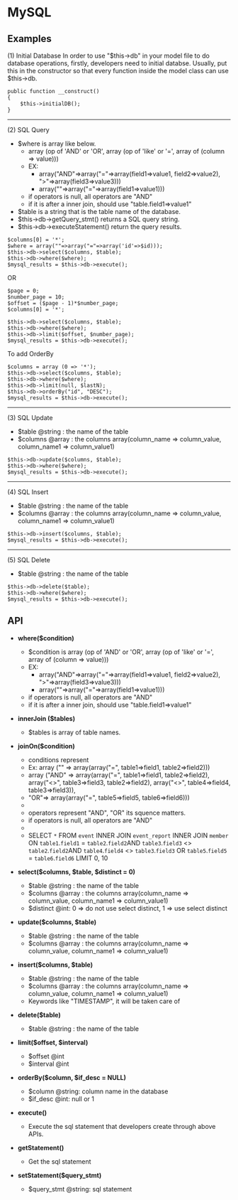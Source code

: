 # MySQL #
## Examples ##

(1) Initial Database
In order to use "$this->db" in your model file to do database operations, firstly, developers need to initial databse. Usually, put this in the constructor so that every function inside the model class can use $this->db.
```
public function __construct() 
{
	$this->initialDB();
}
```

---

(2) SQL Query
  * $where is array like below.
    * array (op of 'AND' or 'OR', array (op of 'like' or '=', array of (column => value)))
    * EX:
      * array("AND"=>array("="=>array(field1=>value1, field2=>value2), ">"=>array(field3=>value3)))
      * array(""=>array("="=>array(field1=>value1)))
    * if operators is null, all operators are "AND"
    * if it is after a inner join, should use "table.field1=>value1"
  * $table is a string that is the table name of the database.
  * $this->db->getQuery\_stmt() returns a SQL query string.
  * $this->db->executeStatement() return the query results.

```
$columns[0] = '*';
$where = array(""=>array("="=>array('id'=>$id)));
$this->db->select($columns, $table);
$this->db->where($where);
$mysql_results = $this->db->execute(); 
```

OR

```
$page = 0;
$number_page = 10;
$offset = ($page - 1)*$number_page;
$columns[0] = '*';

$this->db->select($columns, $table);
$this->db->where($where);
$this->db->limit($offset, $number_page);
$mysql_results = $this->db->execute();	
```

To add OrderBy

```
$columns = array (0 => '*');
$this->db->select($columns, $table);
$this->db->where($where);
$this->db->limit(null, $lastN);
$this->db->orderBy("id", "DESC");
$mysql_results = $this->db->execute();
```

---

(3) SQL Update
  * $table @string : the name of the table
  * $columns @array : the columns array(column\_name  => column\_value,  column\_name1 => column\_value1)

```
$this->db->update($columns, $table);   
$this->db->where($where);
$mysql_results = $this->db->execute();	
```

---

(4) SQL Insert
  * $table @string : the name of the table
  * $columns @array : the columns array(column\_name  => column\_value,  column\_name1 => column\_value1)

```
$this->db->insert($columns, $table);
$mysql_results = $this->db->execute();	
```

---

(5) SQL Delete
  * $table @string : the name of the table

```
$this->db->delete($table);
$this->db->where($where);
$mysql_results = $this->db->execute();	
```


## API ##
  * **where($condition)**
    * $condition is array (op of 'AND' or 'OR', array (op of 'like' or '=', array of (column => value)))
    * EX:
      * array("AND"=>array("="=>array(field1=>value1, field2=>value2), ">"=>array(field3=>value3)))
      * array(""=>array("="=>array(field1=>value1)))
    * if operators is null, all operators are "AND"
    * if it is after a inner join, should use "table.field1=>value1"

  * **innerJoin ($tables)**
    * $tables is array of table names.

  * **joinOn($condition)**
    * conditions represent
    * Ex: array ("" => array(array("=", table1=>field1, table2=>field2)))
    * array ("AND" => array(array("=", table1=>field1, table2=>field2), array("<>", table3=>field3, table2=>field2), array("<>", table4=>field4, table3=>field3)),
    * "OR"=> array(array("=", table5=>field5, table6=>field6)))
    * 
    * operators represent "AND",  "OR" its squence matters.
    * if operators is null, all operators are "AND"
    * 
    * SELECT `*` FROM `event` INNER JOIN `event_report` INNER JOIN `member` ON `table1`.`field1` = `table2`.`field2`AND `table3`.`field3` <> `table2`.`field2`AND `table4`.`field4` <> `table3`.`field3` OR `table5`.`field5` = `table6`.`field6` LIMIT 0, 10


  * **select($columns, $table, $distinct = 0)**
    * $table @string : the name of the table
    * $columns @array : the columns array(column\_name  => column\_value,  column\_name1 => column\_value1)
    * $distinct @int: 0 => do not use select distinct, 1 => use select distinct

  * **update($columns, $table)**
    * $table @string : the name of the table
    * $columns @array : the columns array(column\_name  => column\_value,  column\_name1 => column\_value1)

  * **insert($columns, $table)**
    * $table @string : the name of the table
    * $columns @array : the columns array(column\_name  => column\_value,  column\_name1 => column\_value1)
    * Keywords like "TIMESTAMP", it will be taken care of

  * **delete($table)**
    * $table @string : the name of the table

  * **limit($offset, $interval)**
    * $offset @int
    * $interval @int

  * **orderBy($column, $if\_desc = NULL)**
    * $column @string: column name in the database
    * $if\_desc @int: null or 1

  * **execute()**
    * Execute the sql statement that developers create through above APIs.

  * **getStatement()**
    * Get the sql statement

  * **setStatement($query\_stmt)**
    * $query\_stmt @string: sql statement
